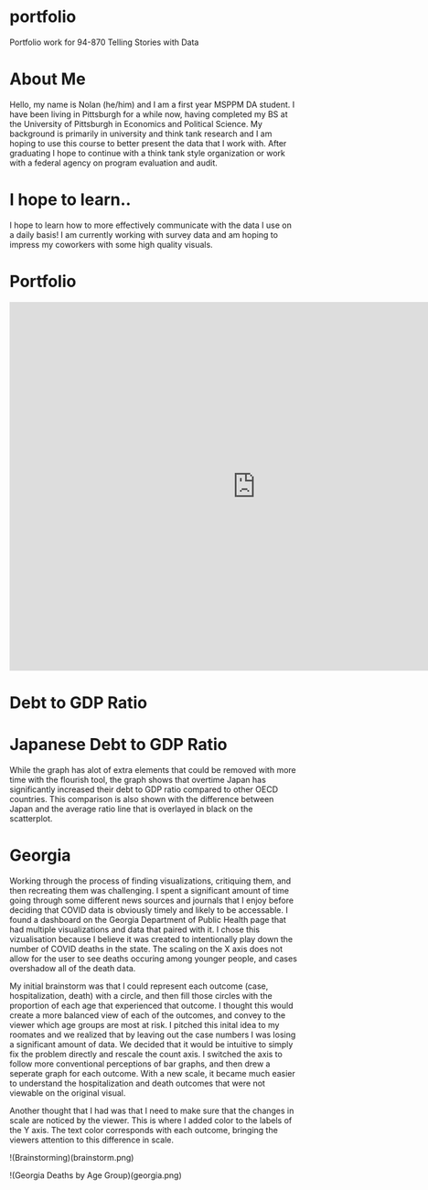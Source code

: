 # portfolio
Portfolio work for 94-870 Telling Stories with Data

# About Me
Hello, my name is Nolan (he/him) and I am a first year MSPPM DA student. I have been living in Pittsburgh for a while now, having completed my BS at the University of Pittsburgh in Economics and Political Science. My background is primarily in university and think tank research and I am hoping to use this course to better present the data that I work with. After graduating I hope to continue with a think tank style organization or work with a federal agency on program evaluation and audit.

# I hope to learn..
I hope to learn how to more effectively communicate with the data I use on a daily basis! I am currently working with survey data and am hoping to impress my coworkers with some high quality visuals.

# Portfolio
<iframe src="https://data.oecd.org/chart/6gQB" width="860" height="645" style="border: 0" mozallowfullscreen="true" webkitallowfullscreen="true" allowfullscreen="true"><a href="https://data.oecd.org/chart/6gQB" target="_blank">OECD Chart: General government debt, Total, % of GDP, Annual, 2015</a></iframe>

# Debt to GDP Ratio
<div class="flourish-embed flourish-chart" data-src="visualisation/5298778"><script src="https://public.flourish.studio/resources/embed.js"></script></div>

# Japanese Debt to GDP Ratio
<div class="flourish-embed flourish-scatter" data-src="visualisation/5298936"><script src="https://public.flourish.studio/resources/embed.js"></script></div>

While the graph has alot of extra elements that could be removed with more time with the flourish tool, the graph shows that overtime Japan has significantly increased their debt to GDP ratio compared to other OECD countries. This comparison is also shown with the difference between Japan and the average ratio line that is overlayed in black on the scatterplot.

# Georgia
Working through the process of finding visualizations, critiquing them, and then recreating them was challenging. I spent a significant amount of time going through some different news sources and journals that I enjoy before deciding that COVID data is obviously timely and likely to be accessable. I found a dashboard on the Georgia Department of Public Health page that had multiple visualizations and data that paired with it. I chose this vizualisation because I believe it was created to intentionally play down the number of COVID deaths in the state. The scaling on the X axis does not allow for the user to see deaths occuring among younger people, and cases overshadow all of the death data.

My initial brainstorm was that I could represent each outcome (case, hospitalization, death) with a circle, and then fill those circles with the proportion of each age that experienced that outcome. I thought this would create a more balanced view of each of the outcomes, and convey to the viewer which age groups are most at risk. I pitched this inital idea to my roomates and we realized that by leaving out the case numbers I was losing a significant amount of data. We decided that it would be intuitive to simply fix the problem directly and rescale the count axis. I switched the axis to follow more conventional perceptions of bar graphs, and then drew a seperate graph for each outcome. With a new scale, it became much easier to understand the hospitalization and death outcomes that were not viewable on the original visual.

Another thought that I had was that I need to make sure that the changes in scale are noticed by the viewer. This is where I added color to the labels of the Y axis. The text color corresponds with each outcome, bringing the viewers attention to this difference in scale.

!(Brainstorming)(brainstorm.png)

!(Georgia Deaths by Age Group)(georgia.png)

